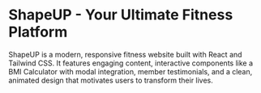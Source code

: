 # ShapeUP - Your Ultimate Fitness Platform

ShapeUP is a modern, responsive fitness website built with React and Tailwind CSS. It features engaging content, interactive components like a BMI Calculator with modal integration, member testimonials, and a clean, animated design that motivates users to transform their lives.
